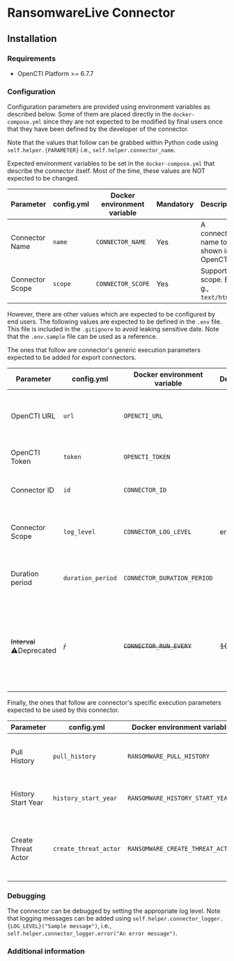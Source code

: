# RansomwareLive Connector

<!--
General description of the connector
* What it does
* How it works
* Special requirements
* Use case description
* ...
-->

## Installation

### Requirements

- OpenCTI Platform >= 6.7.7

### Configuration

Configuration parameters are provided using environment variables as described below.
Some of them are placed directly in the `docker-compose.yml` since they are not expected to be modified by final users once that they have been defined by the developer of the connector.

Note that the values that follow can be grabbed within Python code using `self.helper.{PARAMETER}` i.e., `self.helper.connector_name`.

Expected environment variables to be set in the  `docker-compose.yml` that describe the connector itself.
Most of the time, these values are NOT expected to be changed.

| Parameter       | config.yml | Docker environment variable  | Mandatory | Description                              |
|-----------------|------------|------------------------------|-----------|------------------------------------------|
| Connector Name  | `name`     | `CONNECTOR_NAME`             | Yes       | A connector name to be shown in OpenCTI. |                                                                                                                   |
| Connector Scope | `scope`    | `CONNECTOR_SCOPE`            | Yes       | Supported scope. E. g., `text/html`.     |

However, there are other values which are expected to be configured by end users.
The following values are expected to be defined in the `.env` file.
This file is included in the `.gitignore` to avoid leaking sensitive date. 
Note that the `.env.sample` file can be used as a reference.

The ones that follow are connector's generic execution parameters expected to be added for export connectors.

| Parameter                   | config.yml        | Docker environment variable  | Default | Mandatory | Description                                                                                                                                                                   |
|-----------------------------|-------------------|------------------------------|---------|-----------|-------------------------------------------------------------------------------------------------------------------------------------------------------------------------------|
| OpenCTI URL                 | `url`             | `OPENCTI_URL`                |         | Yes       | The URL of the OpenCTI platform. Note that final `/` should be avoided. Example value: `http://opencti:8080`                                                                  |
| OpenCTI Token               | `token`           | `OPENCTI_TOKEN`              |         | Yes       | The API token for authenticating with OpenCTI.                                                                                                                                |
| Connector ID                | `id`              | `CONNECTOR_ID`               |         | Yes       | A valid arbitrary `UUIDv4` that must be unique for this connector.                                                                                                            |
| Connector Scope             | `log_level`       | `CONNECTOR_LOG_LEVEL`        | error   | No        | The log level for this connector, could be `debug`, `info`, `warn` or `error` (less verbose).                                                                                 |
| Duration period             | `duration_period` | `CONNECTOR_DURATION_PERIOD`  |         | Yes       | Determines the time interval between each launch of the connector in ISO 8601, ex: PT30M.                                                                                     |
| ~~Interval~~ ⚠️Deprecated   | ~~/~~             | ~~`CONNECTOR_RUN_EVERY`~~    | ~~10m~~ | ~~❌~~     | The time unit is represented by a single character at the end of the string: d for days, h for hours, m for minutes, and s for seconds. e.g., 30s is 30 seconds. 1d is 1 day. |


Finally, the ones that follow are connector's specific execution parameters expected to be used by this connector.

| Parameter                 | config.yml            | Docker environment variable      | Default | Mandatory | Description                                              |
|---------------------------|-----------------------|----------------------------------|---------|-----------|----------------------------------------------------------|
| Pull History              | `pull_history`        | `RANSOMWARE_PULL_HISTORY`        | False   | No        | Whether to pull historic data (Default: false)           |
| History Start Year        | `history_start_year`  | `RANSOMWARE_HISTORY_START_YEAR`  | 2023    | No        | The year to start from (Default: 2020)                   |
| Create Threat Actor       | `create_threat_actor` | `RANSOMWARE_CREATE_THREAT_ACTOR` | False   | No        | Whether to create a Threat Actor object (Default: false) |

### Debugging

The connector can be debugged by setting the appropriate log level.
Note that logging messages can be added using `self.helper.connector_logger.{LOG_LEVEL}("Sample message")`, i.e., `self.helper.connector_logger.error("An error message")`.

<!-- Any additional information to help future users debug and report detailed issues concerning this connector -->

### Additional information


<!--
Any additional information about this connector
* What information is ingested/updated/changed
* What should the user take into account when using this connector
* ...
-->
